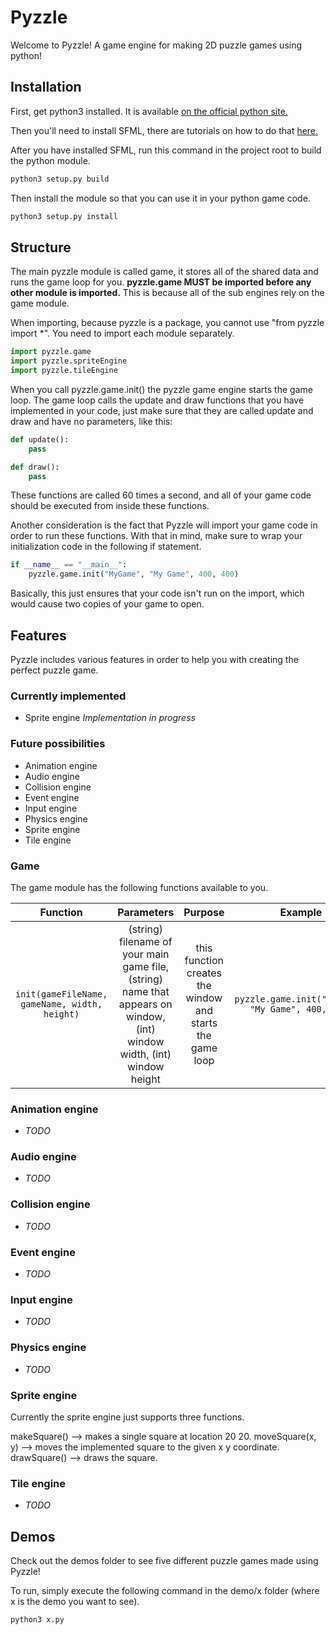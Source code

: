 # Pyzzle

Welcome to Pyzzle! A game engine for making 2D puzzle games using python!

## Installation

First, get python3 installed. It is available [on the official python site.](https://www.python.org/downloads/)

Then you'll need to install SFML, there are tutorials on how to do that [here.](https://www.sfml-dev.org/tutorials/2.5/)

After you have installed SFML, run this command in the project root to build the python module.

```python
python3 setup.py build
```

Then install the module so that you can use it in your python game code.

```python
python3 setup.py install
```

## Structure

The main pyzzle module is called game, it stores all of the shared data and runs the game loop for you. **pyzzle.game MUST be imported before any other module is imported.** This is because all of the sub engines rely on the game module.

When importing, because pyzzle is a package, you cannot use "from pyzzle import *". You need to import each module separately.

```python
import pyzzle.game
import pyzzle.spriteEngine
import pyzzle.tileEngine
```

When you call pyzzle.game.init() the pyzzle game engine starts the game loop. The game loop calls the update and draw functions that you have
implemented in your code, just make sure that they are called update and draw and have no parameters, like this:

```python
def update():
    pass

def draw():
    pass
```

These functions are called 60 times a second, and all of your game code should be executed from inside these functions.

Another consideration is the fact that Pyzzle will import your game code in order to run these functions. With that in mind, make sure to wrap
your initialization code in the following if statement.

```python
if __name__ == "__main__":
    pyzzle.game.init("MyGame", "My Game", 400, 400)
```

Basically, this just ensures that your code isn't run on the import, which would cause two copies of your game to open.

## Features

Pyzzle includes various features in order to help you with creating the perfect puzzle game.

### Currently implemented

- Sprite engine *Implementation in progress*

### Future possibilities

- Animation engine
- Audio engine
- Collision engine
- Event engine
- Input engine
- Physics engine
- Sprite engine
- Tile engine

### Game

The game module has the following functions available to you.

| Function | Parameters | Purpose | Example |
| :------: | :--------: | :-----: | :-----: |
| ```init(gameFileName, gameName, width, height)``` | (string) filename of your main game file, (string) name that appears on window, (int) window width, (int) window height | this function creates the window and starts the game loop | ```pyzzle.game.init("MyGame", "My Game", 400, 400)``` |

### Animation engine

- *TODO*

### Audio engine

- *TODO*

### Collision engine

- *TODO*

### Event engine

- *TODO*

### Input engine

- *TODO*

### Physics engine

- *TODO*

### Sprite engine

Currently the sprite engine just supports three functions.

makeSquare() --> makes a single square at location 20 20.
moveSquare(x, y) --> moves the implemented square to the given x y coordinate.
drawSquare() --> draws the square.

### Tile engine

- *TODO*

## Demos

Check out the demos folder to see five different puzzle games made using Pyzzle!

To run, simply execute the following command in the demo/x folder (where x is the demo you want to see).

```python
python3 x.py
```
